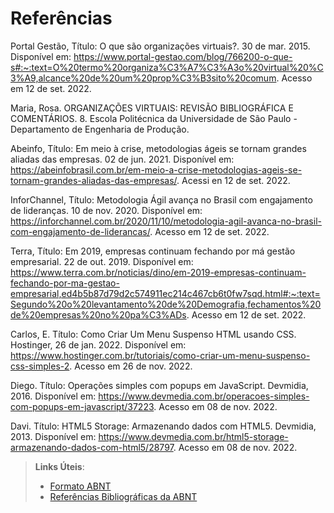 # Referências

Portal Gestão, Título: O que são organizações virtuais?. 30 de mar. 2015. Disponível em: https://www.portal-gestao.com/blog/766200-o-que-s#:~:text=O%20termo%20organiza%C3%A7%C3%A3o%20virtual%20%C3%A9,alcance%20de%20um%20prop%C3%B3sito%20comum. Acesso em 12 de set. 2022.

Maria, Rosa. ORGANIZAÇÕES VIRTUAIS: REVISÃO BIBLIOGRÁFICA E COMENTÁRIOS. 8. Escola Politécnica da Universidade de São Paulo - Departamento de Engenharia de Produção.

Abeinfo, Título: Em meio à crise, metodologias ágeis se tornam grandes aliadas das empresas. 02 de jun. 2021. Disponível em: https://abeinfobrasil.com.br/em-meio-a-crise-metodologias-ageis-se-tornam-grandes-aliadas-das-empresas/. Acessi en 12 de set. 2022.

InforChannel, Título: Metodologia Ágil avança no Brasil com engajamento de lideranças. 10 de nov. 2020. Disponível em: https://inforchannel.com.br/2020/11/10/metodologia-agil-avanca-no-brasil-com-engajamento-de-liderancas/. Acesso em 12 de set. 2022.

Terra, Título: Em 2019, empresas continuam fechando por má gestão empresarial. 22 de out. 2019. Disponível em: https://www.terra.com.br/noticias/dino/em-2019-empresas-continuam-fechando-por-ma-gestao-empresarial,ed4b5b87d79d2c574911ec214c467cb6t0fw7sqd.html#:~:text=Segundo%20o%20levantamento%20de%20Demografia,fechamentos%20de%20empresas%20no%20pa%C3%ADs. Acesso em 12 de set. 2022.

Carlos, E. Título: Como Criar Um Menu Suspenso HTML usando CSS. Hostinger, 26 de jan. 2022. Disponível em: https://www.hostinger.com.br/tutoriais/como-criar-um-menu-suspenso-css-simples-2. Acesso em 26 de nov. 2022.

Diego. Título: Operações simples com popups em JavaScript. Devmidia, 2016. Disponível em: https://www.devmedia.com.br/operacoes-simples-com-popups-em-javascript/37223. Acesso em 08 de nov. 2022.

Davi. Título: HTML5 Storage: Armazenando dados com HTML5. Devmidia, 2013. Disponível em: https://www.devmedia.com.br/html5-storage-armazenando-dados-com-html5/28797. Acesso em 08 de nov. 2022.

> **Links Úteis**:
> - [Formato ABNT](https://www.normastecnicas.com/abnt/trabalhos-academicos/referencias/)
> - [Referências Bibliográficas da ABNT](https://comunidade.rockcontent.com/referencia-bibliografica-abnt/)

